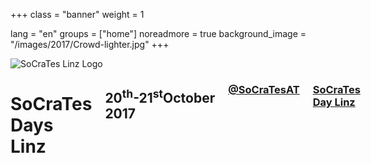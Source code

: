 +++
class = "banner"
weight = 1

lang = "en"
groups = ["home"]
noreadmore = true
background_image = "/images/2017/Crowd-lighter.jpg"
+++

<div class="banner">
  <div class="row">
    <div class="four columns">
      <img class="logo" src="/images/2016/SoCraTesLinz2016.png" alt="SoCraTes Linz Logo"/>
    </div>
    <div class="eight columns">
      <h1>SoCraTes Days Linz</h1>
      <h2>20<sup>th</sup>-21<sup>st</sup>October 2017</h2>
      <h3><a href="https://twitter.com/SoCraTesAT"><i class="fa fa-twitter" aria-hidden="true" style="width: 1.2em;"></i> @SoCraTesAT</a></h3>
      <h3><a href="https://facebook.com/events/1509206379138557"><i class="fa fa-facebook" aria-hidden="true" style="width: 1.2em;"></i> SoCraTes Day Linz</a></h3>
      <br/>

    </div>
  </div>  
</div>

	



<!--more-->
